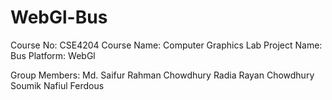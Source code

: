 # WebGl-Bus

Course No: CSE4204
Course Name: Computer Graphics Lab
Project Name: Bus
Platform: WebGl

Group Members:
Md. Saifur Rahman Chowdhury
Radia Rayan Chowdhury
Soumik Nafiul Ferdous
